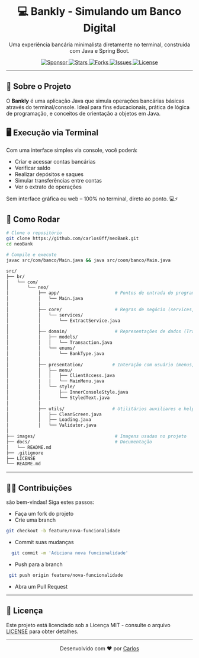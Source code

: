 <h1 align="center">💻 Bankly - Simulando um Banco Digital </h1>
<p align="center">Uma experiência bancária minimalista diretamente no terminal, construída com Java e Spring Boot.</p>

<p align="center">
  <a href="https://github.com/sponsors/carlos0ff">
    <img src="https://img.shields.io/badge/Sponsor-%23EA4AAA.svg?style=for-the-badge&logo=github-sponsors&logoColor=white" alt="Sponsor">
  </a>
  <a href="https://github.com/carlos0ff/neoBank/stargazers">
    <img src="https://img.shields.io/github/stars/carlos0ff/neoBank?style=for-the-badge&color=yellow" alt="Stars">
  </a>
  <a href="https://github.com/carlos0ff/neoBank/network/members">
    <img src="https://img.shields.io/github/forks/carlos0ff/neoBank?style=for-the-badge&color=blue" alt="Forks">
  </a>
  <a href="https://github.com/carlos0ff/neoBank/issues">
    <img src="https://img.shields.io/github/issues/carlos0ff/neoBank?style=for-the-badge&color=green" alt="Issues">
  </a>
  <a href="https://github.com/carlos0ff/neoBank/blob/main/LICENSE">
    <img src="https://img.shields.io/badge/license-MIT-green?style=for-the-badge&logo=open-source-initiative" alt="License">
  </a>
</p>

---

## 🧠 Sobre o Projeto

O **Bankly** é uma aplicação Java que simula operações bancárias básicas através do terminal/console. Ideal para fins educacionais, prática de lógica de programação, e conceitos de orientação a objetos em Java.

## 🖥️ Execução via Terminal

Com uma interface simples via console, você poderá:

- Criar e acessar contas bancárias
- Verificar saldo
- Realizar depósitos e saques
- Simular transferências entre contas
- Ver o extrato de operações

Sem interface gráfica ou web – 100% no terminal, direto ao ponto. 💻⚡

## 🚀 Como Rodar

```bash
# Clone o repositório
git clone https://github.com/carlos0ff/neoBank.git
cd neoBank

# Compile e execute
javac src/com/banco/Main.java && java src/coom/banco/Main.java
```

```bash
src/
├── br/
│   └── com/
│       └── neo/
│           ├── app/                     # Pontos de entrada do programa (Main.java)
│           │   └── Main.java
│           │
│           ├── core/                    # Regras de negócio (services, lógica principal)
│           │   └── services/
│           │       └── ExtractService.java
│           │
│           ├── domain/                  # Representações de dados (Transaction, Cliente, etc)
│           │   ├── models/
│           │   │   └── Transaction.java
│           │   └── enums/
│           │       └── BankType.java
│           │
│           ├── presentation/           # Interação com usuário (menus, UI de console)
│           │   ├── menu/
│           │   │   ├── ClientAccess.java
│           │   │   └── MainMenu.java
│           │   └── style/
│           │       ├── InnerConsoleStyle.java
│           │       └── StyledText.java
│           │
│           ├── utils/                  # Utilitários auxiliares e helpers
│           │   ├── CleanScreen.java
│           │   ├── Loading.java
│           │   └── Validator.java
│
├── images/                              # Imagens usadas no projeto
├── docs/                                # Documentação
│   └── README.md
├── .gitignore
├── LICENSE
└── README.md
```
--- 

## 🤝🏼 Contribuições 
são bem-vindas! Siga estes passos:

- Faça um fork do projeto
- Crie uma branch
```bash
git checkout -b feature/nova-funcionalidade
```
- Commit suas mudanças
```bash
  git commit -m 'Adiciona nova funcionalidade'
```
- Push para a branch
```bash
 git push origin feature/nova-funcionalidade
```
- Abra um Pull Request 

--- 

## 📄 Licença
Este projeto está licenciado sob a Licença MIT - consulte o arquivo [LICENSE](LICENSE) para obter detalhes.

--- 

<p align="center"> Desenvolvido com ❤️ por <a href="https://github.com/carlos0ff">Carlos</a> </p>
